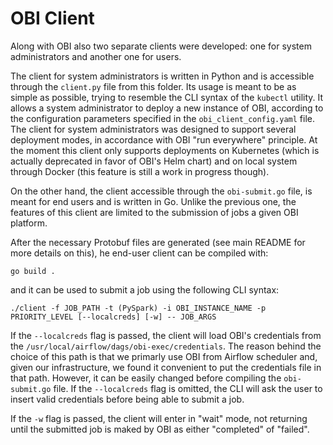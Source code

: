 # OBI Client

Along with OBI also two separate clients were developed: one for system
administrators and another one for users.

The client for system administrators is written in Python and is accessible
through the `client.py` file from this folder.  Its usage is meant to be as
simple as possible, trying to resemble the CLI syntax of the `kubectl` utility.
It allows a system administrator to deploy a new instance of OBI, according to
the configuration parameters specified in the `obi_client_config.yaml` file.
The client for system administrators was designed to support several deployment
modes, in accordance with OBI "run everywhere" principle. At the moment this
client only supports deployments on Kubernetes (which is actually deprecated in
favor of OBI's Helm chart) and on local system through Docker (this feature is
still a work in progress though).

On the other hand, the client accessible through the `obi-submit.go` file,
is meant for end users and is written in Go. Unlike the previous one, the
features of this client are limited to the submission of jobs a given OBI
platform.

After the necessary Protobuf files are generated (see main README for more
details on this), he end-user client can be compiled with:

```
go build .
```

and it can be used to submit a job using the following CLI syntax:

```
./client -f JOB_PATH -t (PySpark) -i OBI_INSTANCE_NAME -p PRIORITY_LEVEL [--localcreds] [-w] -- JOB_ARGS
```

If the `--localcreds` flag is passed, the client will load OBI's credentials
from the `/usr/local/airflow/dags/obi-exec/credentials`. The reason behind the
choice of this path is that we primarly use OBI from Airflow scheduler and,
given our infrastructure, we found it convenient to put the credentials
file in that path. However, it can be easily changed before compiling 
the `obi-submit.go` file. If the `--localcreds` flag is omitted, the CLI
will ask the user to insert valid credentials before being able to submit a job.

If the `-w` flag is passed, the client will enter in "wait" mode, not returning
until the submitted job is maked by OBI as either "completed" of "failed".